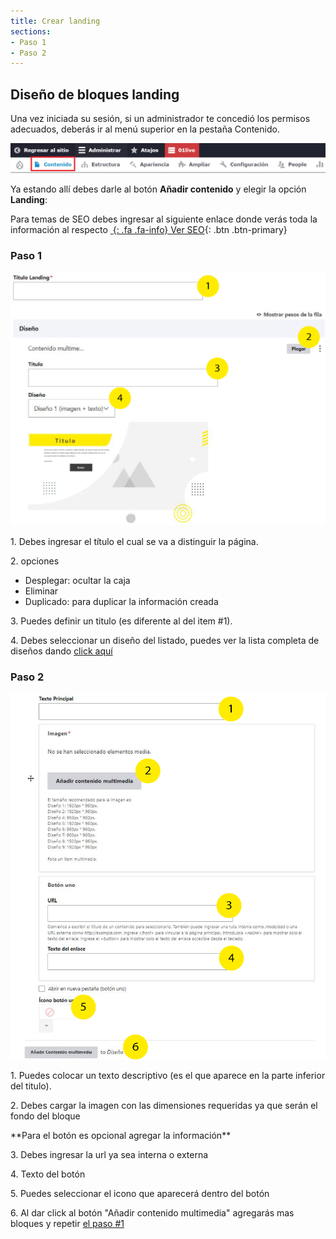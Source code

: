 ```yaml
---
title: Crear landing
sections:
- Paso 1
- Paso 2
---
```


## Diseño de bloques landing
Una vez iniciada su sesión, si un administrador te concedió los permisos adecuados, deberás ir al menú superior en la pestaña Contenido.

<a href="assets/images/pagina/img_1.jpg" data-magnify="gallery" class="mask">
    <img class="img-responsive rounded" src="assets/images/pagina/img_1.jpg" alt="Menú" />
</a>

Ya estando allí debes darle al botón **Añadir contenido** y elegir la opción **Landing**: 

Para temas de SEO debes ingresar al siguiente enlace donde verás toda la información al respecto
[*&nbsp;*{: .fa .fa-info} Ver SEO](){: .btn .btn-primary}


### Paso 1

<div class="row">
<div class="col-md-7 col-sm-6 col-xs-12">
<a href="assets/images/landing/crear_1.jpg" data-magnify="gallery" class="mask">
    <img class="img-responsive rounded" src="assets/images/landing/crear_1.jpg" alt="Imágen añadir landing 1" />
</a>
</div>
    
<div class="col-md-5 col-sm-6 col-xs-12">
    
<p>1. Debes ingresar el título el cual se va a distinguir la página.</p>
<p>2. opciones</p>
<ul>
  <li>Desplegar: ocultar la caja</li>
  <li>Eliminar</li>
  <li>Duplicado: para duplicar la información creada</li>
</ul>
<p>3. Puedes definir un titulo (es diferente al del item #1).</p>
<p>4. Debes seleccionar un diseño del listado, puedes ver la lista completa de diseños dando <a href="#catálogo-de-componentes" class="scrollto">click aquí</a></p>
</div>
</div>

### Paso 2

<div class="row">
<div class="col-md-7 col-sm-6 col-xs-12">
<a href="assets/images/landing/crear_2.jpg" data-magnify="gallery" class="mask">
    <img class="img-responsive rounded" src="assets/images/landing/crear_2.jpg" alt="Imágen añadir landing 2" />
</a>
</div>
    
<div class="col-md-5 col-sm-6 col-xs-12">
    
<p>1. Puedes colocar un texto descriptivo (es el que aparece en la parte inferior del titulo).</p>
<p>2. Debes cargar la imagen con las dimensiones requeridas ya que serán el fondo del bloque</p>
<p>**Para el botón es opcional agregar la información**</p>
<p>3. Debes ingresar la url ya sea interna o externa </p>
<p>4. Texto del botón</p>
<p>5. Puedes seleccionar el icono que aparecerá dentro del botón</p>
<p>6. Al dar click al botón "Añadir contenido multimedia" agregarás mas bloques y repetir <a href="#paso-1" class="scrollto">el paso #1</a></p>
</div>
</div>

